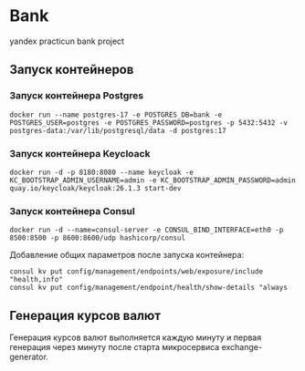 # Bank

yandex practicun bank project

## Запуск контейнеров

### Запуск контейнера Postgres

```
docker run --name postgres-17 -e POSTGRES_DB=bank -e POSTGRES_USER=postgres -e POSTGRES_PASSWORD=postgres -p 5432:5432 -v postgres-data:/var/lib/postgresql/data -d postgres:17
```

### Запуск контейнера Keycloack

```
docker run -d -p 8180:8080 --name keycloak -e KC_BOOTSTRAP_ADMIN_USERNAME=admin -e KC_BOOTSTRAP_ADMIN_PASSWORD=admin quay.io/keycloak/keycloak:26.1.3 start-dev 
```

### Запуск контейнера Consul

```
docker run -d --name=consul-server -e CONSUL_BIND_INTERFACE=eth0 -p 8500:8500 -p 8600:8600/udp hashicorp/consul
```

Добавление общих параметров после запуска контейнера:

```
consul kv put config/management/endpoints/web/exposure/include "health,info"
consul kv put config/management/endpoint/health/show-details "always
```

## Генерация курсов валют

Генерация курсов валют выполняется каждую минуту и первая генерация через минуту после старта микросервиса
exchange-generator.

